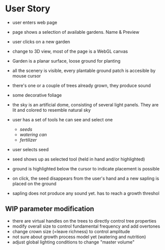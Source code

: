 # User Story

- user enters web page
- page shows a selection of available gardens. Name & Preview
- user clicks on a new garden
- change to 3D view, most of the page is a WebGL canvas

- Garden is a planar surface, loose ground for planting
- all the scenery is visible, every plantable ground patch is accesible by mouse cursor
- there's one or a couple of trees already grown, they produce sound
- some decorative foliage
- the sky is an artificial dome, consisting of several light panels. They are lit and colored to resemble natural sky
- user has a set of tools he can see and select one

  - _seeds_
  - _watering can_
  - _fertilizer_

- user selects seed
- seed shows up as selected tool (held in hand and/or highlighted)
- ground is highlighted below the cursor to indicate placement is possible
- on click, the seed disappears from the user's hand and a new sapling is placed on the ground
- sapling does not produce any sound yet. has to reach a growth threshol

## WIP parameter modification

- there are virtual handles on the trees to directly control tree properties
- modify overall size to control fundamental frequency and add overtones
- change crown size (=leave richness) to control amplitude
- not sure about growth process model yet (watering and nutrition)
- adjust global lighting conditions to change "master volume"

